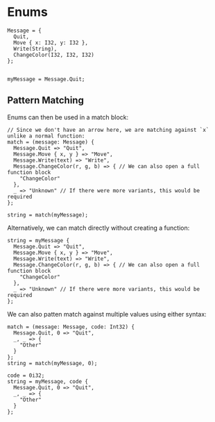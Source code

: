 # Enums

```
Message = {
  Quit,
  Move { x: I32, y: I32 },
  Write(String),
  ChangeColor(I32, I32, I32)
};


myMessage = Message.Quit;
```

## Pattern Matching

Enums can then be used in a match block:
```
// Since we don't have an arrow here, we are matching against `x` unlike a normal function:
match = (message: Message) {
  Message.Quit => "Quit",
  Message.Move { x, y } => "Move",
  Message.Write(text) => "Write",
  Message.ChangeColor(r, g, b) => { // We can also open a full function block
    "ChangeColor"
  },
  _ => "Unknown" // If there were more variants, this would be required
};

string = match(myMessage);
```

Alternatively, we can match directly without creating a function:
```
string = myMessage {
  Message.Quit => "Quit",
  Message.Move { x, y } => "Move",
  Message.Write(text) => "Write",
  Message.ChangeColor(r, g, b) => { // We can also open a full function block
    "ChangeColor"
  },
  _ => "Unknown" // If there were more variants, this would be required
};
```

We can also patten match against multiple values using either syntax:
```
match = (message: Message, code: Int32) {
  Message.Quit, 0 => "Quit",
  _, _ => {
    "Other"
  }
};
string = match(myMessage, 0);
```

```
code = 0i32;
string = myMessage, code {
  Message.Quit, 0 => "Quit",
  _, _ => {
    "Other"
  }
};
```
